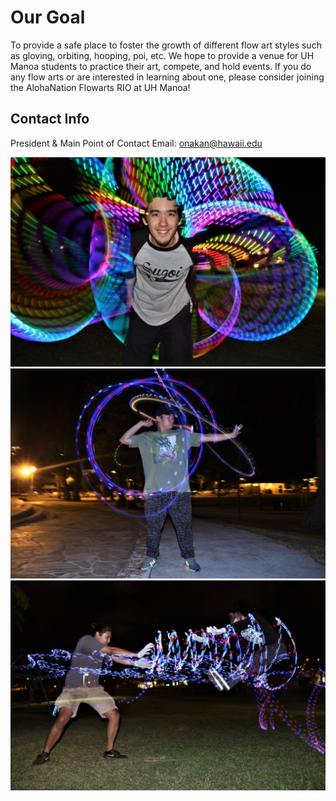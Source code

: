 # Our Goal
To provide a safe place to foster the growth of different flow art styles such as gloving, orbiting, hooping, poi, etc.  We hope to provide a venue for UH Manoa students to practice their art, compete, and hold events.  If you do any flow arts or are interested in learning about one, please consider joining the AlohaNation Flowarts RIO at UH Manoa!

## Contact Info
President & Main Point of Contact Email: onakan@hawaii.edu

<img class="ui tiny right floated rounded image" src="nate.jpg">

<img class="ui tiny right floated rounded image" src="auxg.jpg">

<img class="ui tiny right floated rounded image" src="chetxprof.jpg">
